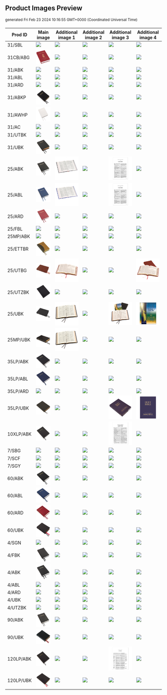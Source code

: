 ## Product Images Preview

<sup dir="rtl">generated Fri Feb 23 2024 10:16:55 GMT+0000 (Coordinated Universal Time)</sup>

Prod ID | Main image | Additional image 1 | Additional image 2 | Additional image 3 | Additional image 4
--- | --- | ---| ---| ---| ---
31/SBL | <img src="product-images/31_SBL-a.jpg"> | <img src="product-images/31_SBL-b.jpg"> | <img src="product-images/31_SBL-c.jpg"> | <img src="product-images/31_SBL-d.jpg"> | <img src="product-images/31_SBL-e.jpg">
31CB/ABG | <img src="product-images/31CB_ABG-a.jpg"> | <img src="product-images/31CB_ABG-b.jpg"> | <img src="product-images/31CB_ABG-c.jpg"> | <img src="product-images/31CB_ABG-d.jpg"> | <img src="product-images/31CB_ABG-e.jpg">
31/ABK | <img src="product-images/31_ABK-a.jpg"> | <img src="product-images/31_ABK-b.jpg"> | <img src="product-images/31_ABK-c.jpg"> | <img src="product-images/31_ABK-d.jpg"> | <img src="product-images/31_ABK-e.jpg">
31/ABL | <img src="product-images/31_ABL-a.jpg"> | <img src="product-images/31_ABL-b.jpg"> | <img src="product-images/31_ABL-c.jpg"> | <img src="product-images/31_ABL-d.jpg"> | <img src="product-images/31_ABL-e.jpg">
31/ARD | <img src="product-images/31_ARD-a.jpg"> | <img src="product-images/31_ARD-b.jpg"> | <img src="product-images/31_ARD-c.jpg"> | <img src="product-images/31_ARD-d.jpg"> | <img src="product-images/31_ARD-e.jpg">
31/ABKP | <img src="product-images/31_ABKP-a.jpg"> | <img src="product-images/31_ABKP-b.jpg"> | <img src="product-images/31_ABKP-c.jpg"> | <img src="product-images/31_ABKP-d.jpg"> | <img src="product-images/31_ABKP-e.jpg">
31/AWHP | <img src="product-images/31_AWHP-a.jpg"> | <img src="product-images/31_AWHP-b.jpg"> | <img src="product-images/31_AWHP-c.jpg"> | <img src="product-images/31_AWHP-d.jpg"> | <img src="product-images/31_AWHP-e.jpg">
31/AC | <img src="product-images/31_AC-a.jpg"> | <img src="product-images/31_AC-b.jpg"> | <img src="product-images/31_AC-c.jpg"> | <img src="product-images/31_AC-d.jpg"> | <img src="product-images/31_AC-e.jpg">
31/UTBK | <img src="product-images/31_UTBK-a.jpg"> | <img src="product-images/31_UTBK-b.jpg"> | <img src="product-images/31_UTBK-c.jpg"> | <img src="product-images/31_UTBK-d.jpg"> | <img src="product-images/31_UTBK-e.jpg">
31/UBK | <img src="product-images/31_UBK-a.jpg"> | <img src="product-images/31_UBK-b.jpg"> | <img src="product-images/31_UBK-c.jpg"> | <img src="product-images/31_UBK-d.jpg"> | <img src="product-images/31_UBK-e.jpg">
25/ABK | <img src="product-images/25_ABK-a.jpg"> | <img src="product-images/25_ABK-b.jpg"> | <img src="product-images/25_ABK-c.jpg"> | <img src="product-images/25_ABK-d.jpg"> | <img src="product-images/25_ABK-e.jpg">
25/ABL | <img src="product-images/25_ABL-a.jpg"> | <img src="product-images/25_ABL-b.jpg"> | <img src="product-images/25_ABL-c.jpg"> | <img src="product-images/25_ABL-d.jpg"> | <img src="product-images/25_ABL-e.jpg">
25/ARD | <img src="product-images/25_ARD-a.jpg"> | <img src="product-images/25_ARD-b.jpg"> | <img src="product-images/25_ARD-c.jpg"> | <img src="product-images/25_ARD-d.jpg"> | <img src="product-images/25_ARD-e.jpg">
25/FBL | <img src="product-images/25_FBL-a.jpg"> | <img src="product-images/25_FBL-b.jpg"> | <img src="product-images/25_FBL-c.jpg"> | <img src="product-images/25_FBL-d.jpg"> | <img src="product-images/25_FBL-e.jpg">
25MP/ABK | <img src="product-images/25MP_ABK-a.jpg"> | <img src="product-images/25MP_ABK-b.jpg"> | <img src="product-images/25MP_ABK-c.jpg"> | <img src="product-images/25MP_ABK-d.jpg"> | <img src="product-images/25MP_ABK-e.jpg">
25/ETTBR | <img src="product-images/25_ETTBR-a.jpg"> | <img src="product-images/25_ETTBR-b.jpg"> | <img src="product-images/25_ETTBR-c.jpg"> | <img src="product-images/25_ETTBR-d.jpg"> | <img src="product-images/25_ETTBR-e.jpg">
25/UTBG | <img src="product-images/25_UTBG-a.jpg"> | <img src="product-images/25_UTBG-b.jpg"> | <img src="product-images/25_UTBG-c.jpg"> | <img src="product-images/25_UTBG-d.jpg"> | <img src="product-images/25_UTBG-e.jpg">
25/UTZBK | <img src="product-images/25_UTZBK-a.jpg"> | <img src="product-images/25_UTZBK-b.jpg"> | <img src="product-images/25_UTZBK-c.jpg"> | <img src="product-images/25_UTZBK-d.jpg"> | <img src="product-images/25_UTZBK-e.jpg">
25/UBK | <img src="product-images/25_UBK-a.jpg"> | <img src="product-images/25_UBK-b.jpg"> | <img src="product-images/25_UBK-c.jpg"> | <img src="product-images/25_UBK-d.jpg"> | <img src="product-images/25_UBK-e.jpg">
25MP/UBK | <img src="product-images/25MP_UBK-a.jpg"> | <img src="product-images/25MP_UBK-b.jpg"> | <img src="product-images/25MP_UBK-c.jpg"> | <img src="product-images/25MP_UBK-d.jpg"> | <img src="product-images/25MP_UBK-e.jpg">
35LP/ABK | <img src="product-images/35LP_ABK-a.jpg"> | <img src="product-images/35LP_ABK-b.jpg"> | <img src="product-images/35LP_ABK-c.jpg"> | <img src="product-images/35LP_ABK-d.jpg"> | <img src="product-images/35LP_ABK-e.jpg">
35LP/ABL | <img src="product-images/35LP_ABL-a.jpg"> | <img src="product-images/35LP_ABL-b.jpg"> | <img src="product-images/35LP_ABL-c.jpg"> | <img src="product-images/35LP_ABL-d.jpg"> | <img src="product-images/35LP_ABL-e.jpg">
35LP/ARD | <img src="product-images/35LP_ARD-a.jpg"> | <img src="product-images/35LP_ARD-b.jpg"> | <img src="product-images/35LP_ARD-c.jpg"> | <img src="product-images/35LP_ARD-d.jpg"> | <img src="product-images/35LP_ARD-e.jpg">
35LP/UBK | <img src="product-images/35LP_UBK-a.jpg"> | <img src="product-images/35LP_UBK-b.jpg"> | <img src="product-images/35LP_UBK-c.jpg"> | <img src="product-images/35LP_UBK-d.jpg"> | <img src="product-images/35LP_UBK-e.jpg">
10XLP/ABK | <img src="product-images/10XLP_ABK-a.jpg"> | <img src="product-images/10XLP_ABK-b.jpg"> | <img src="product-images/10XLP_ABK-c.jpg"> | <img src="product-images/10XLP_ABK-d.jpg"> | <img src="product-images/10XLP_ABK-e.jpg">
7/SBG | <img src="product-images/7_SBG-a.jpg"> | <img src="product-images/7_SBG-b.jpg"> | <img src="product-images/7_SBG-c.jpg"> | <img src="product-images/7_SBG-d.jpg"> | <img src="product-images/7_SBG-e.jpg">
7/SCF | <img src="product-images/7_SCF-a.jpg"> | <img src="product-images/7_SCF-b.jpg"> | <img src="product-images/7_SCF-c.jpg"> | <img src="product-images/7_SCF-d.jpg"> | <img src="product-images/7_SCF-e.jpg">
7/SGY | <img src="product-images/7_SGY-a.jpg"> | <img src="product-images/7_SGY-b.jpg"> | <img src="product-images/7_SGY-c.jpg"> | <img src="product-images/7_SGY-d.jpg"> | <img src="product-images/7_SGY-e.jpg">
60/ABK | <img src="product-images/60_ABK-a.jpg"> | <img src="product-images/60_ABK-b.jpg"> | <img src="product-images/60_ABK-c.jpg"> | <img src="product-images/60_ABK-d.jpg"> | <img src="product-images/60_ABK-e.jpg">
60/ABL | <img src="product-images/60_ABL-a.jpg"> | <img src="product-images/60_ABL-b.jpg"> | <img src="product-images/60_ABL-c.jpg"> | <img src="product-images/60_ABL-d.jpg"> | <img src="product-images/60_ABL-e.jpg">
60/ARD | <img src="product-images/60_ARD-a.jpg"> | <img src="product-images/60_ARD-b.jpg"> | <img src="product-images/60_ARD-c.jpg"> | <img src="product-images/60_ARD-d.jpg"> | <img src="product-images/60_ARD-e.jpg">
60/UBK | <img src="product-images/60_UBK-a.jpg"> | <img src="product-images/60_UBK-b.jpg"> | <img src="product-images/60_UBK-c.jpg"> | <img src="product-images/60_UBK-d.jpg"> | <img src="product-images/60_UBK-e.jpg">
4/SGN | <img src="product-images/4_SGN-a.jpg"> | <img src="product-images/4_SGN-b.jpg"> | <img src="product-images/4_SGN-c.jpg"> | <img src="product-images/4_SGN-d.jpg"> | <img src="product-images/4_SGN-e.jpg">
4/FBK | <img src="product-images/4_FBK-a.jpg"> | <img src="product-images/4_FBK-b.jpg"> | <img src="product-images/4_FBK-c.jpg"> | <img src="product-images/4_FBK-d.jpg"> | <img src="product-images/4_FBK-e.jpg">
4/ABK | <img src="product-images/4_ABK-a.jpg"> | <img src="product-images/4_ABK-b.jpg"> | <img src="product-images/4_ABK-c.jpg"> | <img src="product-images/4_ABK-d.jpg"> | <img src="product-images/4_ABK-e.jpg">
4/ABL | <img src="product-images/4_ABL-a.jpg"> | <img src="product-images/4_ABL-b.jpg"> | <img src="product-images/4_ABL-c.jpg"> | <img src="product-images/4_ABL-d.jpg"> | <img src="product-images/4_ABL-e.jpg">
4/ARD | <img src="product-images/4_ARD-a.jpg"> | <img src="product-images/4_ARD-b.jpg"> | <img src="product-images/4_ARD-c.jpg"> | <img src="product-images/4_ARD-d.jpg"> | <img src="product-images/4_ARD-e.jpg">
4/UBK | <img src="product-images/4_UBK-a.jpg"> | <img src="product-images/4_UBK-b.jpg"> | <img src="product-images/4_UBK-c.jpg"> | <img src="product-images/4_UBK-d.jpg"> | <img src="product-images/4_UBK-e.jpg">
4/UTZBK | <img src="product-images/4_UTZBK-a.jpg"> | <img src="product-images/4_UTZBK-b.jpg"> | <img src="product-images/4_UTZBK-c.jpg"> | <img src="product-images/4_UTZBK-d.jpg"> | <img src="product-images/4_UTZBK-e.jpg">
90/ABK | <img src="product-images/90_ABK-a.jpg"> | <img src="product-images/90_ABK-b.jpg"> | <img src="product-images/90_ABK-c.jpg"> | <img src="product-images/90_ABK-d.jpg"> | <img src="product-images/90_ABK-e.jpg">
90/UBK | <img src="product-images/90_UBK-a.jpg"> | <img src="product-images/90_UBK-b.jpg"> | <img src="product-images/90_UBK-c.jpg"> | <img src="product-images/90_UBK-d.jpg"> | <img src="product-images/90_UBK-e.jpg">
120LP/ABK | <img src="product-images/120LP_ABK-a.jpg"> | <img src="product-images/120LP_ABK-b.jpg"> | <img src="product-images/120LP_ABK-c.jpg"> | <img src="product-images/120LP_ABK-d.jpg"> | <img src="product-images/120LP_ABK-e.jpg">
120LP/UBK | <img src="product-images/120LP_UBK-a.jpg"> | <img src="product-images/120LP_UBK-b.jpg"> | <img src="product-images/120LP_UBK-c.jpg"> | <img src="product-images/120LP_UBK-d.jpg"> | <img src="product-images/120LP_UBK-e.jpg">